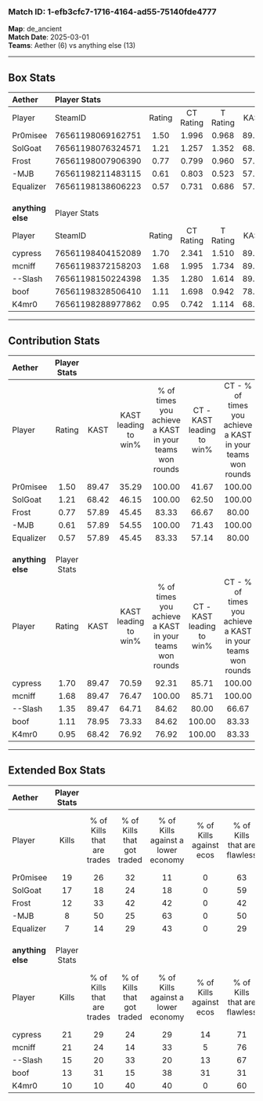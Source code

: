 ### Match ID: 1-efb3cfc7-1716-4164-ad55-75140fde4777  
**Map**: de_ancient  
**Match Date**: 2025-03-01  
**Teams**: Aether (6) vs anything else (13)  

---  

## Box Stats  

| **Aether**        | Player Stats      |        |           |          |       |       |       |         |        |      |     |
| :- | :- | :-: | :-: | :-: | :-: | :-: | :-: | :-: | :-: | :-: | :-: |
| Player            | SteamID           | Rating | CT Rating | T Rating | KAST  |  ADR  | Kills | Assists | Deaths | K/D  | HS% |
| Pr0misee          | 76561198069162751 |  1.50  |   1.996   |  0.968   | 89.47 | 100.6 |  19   |    4    |   15   | 1.27 | 26  |
| SolGoat           | 76561198076324571 |  1.21  |   1.257   |  1.352   | 68.42 | 88.0  |  17   |    2    |   15   | 1.13 | 70  |
| Frost             | 76561198007906390 |  0.77  |   0.799   |  0.960   | 57.89 | 64.0  |  12   |    3    |   17   | 0.71 | 50  |
| -MJB              | 76561198211483115 |  0.61  |   0.803   |  0.523   | 57.89 | 57.8  |   8   |    5    |   16   | 0.50 | 50  |
| Equalizer         | 76561198138606223 |  0.57  |   0.731   |  0.686   | 57.89 | 66.2  |   7   |    7    |   17   | 0.41 | 71  |
|                   |                   |        |           |          |       |       |       |         |        |      |     |
|                   |                   |        |           |          |       |       |       |         |        |      |     |
|                   |                   |        |           |          |       |       |       |         |        |      |     |
| **anything else** | Player Stats      |        |           |          |       |       |       |         |        |      |     |
| Player            | SteamID           | Rating | CT Rating | T Rating | KAST  |  ADR  | Kills | Assists | Deaths | K/D  | HS% |
| cypress           | 76561198404152089 |  1.70  |   2.341   |  1.510   | 89.47 | 106.0 |  21   |    6    |   12   | 1.75 | 52  |
| mcniff            | 76561198372158203 |  1.68  |   1.995   |  1.734   | 89.47 | 105.2 |  21   |    8    |   13   | 1.62 | 47  |
| --Slash           | 76561198150224398 |  1.35  |   1.280   |  1.614   | 89.47 | 89.5  |  15   |    6    |   13   | 1.15 | 40  |
| boof              | 76561198328506410 |  1.11  |   1.698   |  0.942   | 78.95 | 69.7  |  13   |    4    |   13   | 1.00 | 53  |
| K4mr0             | 76561198288977862 |  0.95  |   0.742   |  1.114   | 68.42 | 70.7  |  10   |    8    |   12   | 0.83 | 30  |
---  

## Contribution Stats  

| **Aether**        | Player Stats |       |                      |                                                        |                           |                                                             |                          |                                                            |
| :- | :-: | :-: | :-: | :-: | :-: | :-: | :-: | :-: |
| Player            |    Rating    | KAST  | KAST leading to win% | % of times you achieve a KAST in your teams won rounds | CT - KAST leading to win% | CT - % of times you achieve a KAST in your teams won rounds | T - KAST leading to win% | T - % of times you achieve a KAST in your teams won rounds |
| Pr0misee          |     1.50     | 89.47 |        35.29         |                         100.00                         |           41.67           |                           100.00                            |          20.00           |                           100.00                           |
| SolGoat           |     1.21     | 68.42 |        46.15         |                         100.00                         |           62.50           |                           100.00                            |          20.00           |                           100.00                           |
| Frost             |     0.77     | 57.89 |        45.45         |                         83.33                          |           66.67           |                            80.00                            |          20.00           |                           100.00                           |
| -MJB              |     0.61     | 57.89 |        54.55         |                         100.00                         |           71.43           |                           100.00                            |          25.00           |                           100.00                           |
| Equalizer         |     0.57     | 57.89 |        45.45         |                         83.33                          |           57.14           |                            80.00                            |          25.00           |                           100.00                           |
|                   |              |       |                      |                                                        |                           |                                                             |                          |                                                            |
|                   |              |       |                      |                                                        |                           |                                                             |                          |                                                            |
|                   |              |       |                      |                                                        |                           |                                                             |                          |                                                            |
| **anything else** | Player Stats |       |                      |                                                        |                           |                                                             |                          |                                                            |
| Player            |    Rating    | KAST  | KAST leading to win% | % of times you achieve a KAST in your teams won rounds | CT - KAST leading to win% | CT - % of times you achieve a KAST in your teams won rounds | T - KAST leading to win% | T - % of times you achieve a KAST in your teams won rounds |
| cypress           |     1.70     | 89.47 |        70.59         |                         92.31                          |           85.71           |                           100.00                            |          60.00           |                           85.71                            |
| mcniff            |     1.68     | 89.47 |        76.47         |                         100.00                         |           85.71           |                           100.00                            |          70.00           |                           100.00                           |
| --Slash           |     1.35     | 89.47 |        64.71         |                         84.62                          |           80.00           |                            66.67                            |          58.33           |                           100.00                           |
| boof              |     1.11     | 78.95 |        73.33         |                         84.62                          |          100.00           |                            83.33                            |          60.00           |                           85.71                            |
| K4mr0             |     0.95     | 68.42 |        76.92         |                         76.92                          |          100.00           |                            83.33                            |          62.50           |                           71.43                            |
---  

## Extended Box Stats  

| **Aether**        | Player Stats |                            |                            |                                    |                         |                              |                                 |        |                             |                                     |                          |                               |                            |
| :- | :-: | :-: | :-: | :-: | :-: | :-: | :-: | :-: | :-: | :-: | :-: | :-: | :-: |
| Player            |    Kills     | % of Kills that are trades | % of Kills that got traded | % of Kills against a lower economy | % of Kills against ecos | % of Kills that are flawless | % of Kills that are close duels | Deaths | % of Deaths that get traded | % of Deaths against a lower economy | % of Deaths against ecos | % of Deaths that are flawless | % of Deaths that are close |
| Pr0misee          |      19      |             26             |             32             |                 11                 |            0            |              63              |                5                |   15   |             33              |                 13                  |            0             |              93               |             7              |
| SolGoat           |      17      |             18             |             24             |                 18                 |            0            |              59              |                0                |   15   |             20              |                 20                  |            0             |              80               |             0              |
| Frost             |      12      |             33             |             42             |                 42                 |            0            |              42              |               17                |   17   |             18              |                 12                  |            0             |              65               |             6              |
| -MJB              |      8       |             50             |             25             |                 63                 |            0            |              50              |                0                |   16   |             19              |                 13                  |            0             |              56               |             13             |
| Equalizer         |      7       |             14             |             29             |                 43                 |            0            |              29              |                0                |   17   |             29              |                 24                  |            0             |              35               |             0              |
|                   |              |                            |                            |                                    |                         |                              |                                 |        |                             |                                     |                          |                               |                            |
|                   |              |                            |                            |                                    |                         |                              |                                 |        |                             |                                     |                          |                               |                            |
|                   |              |                            |                            |                                    |                         |                              |                                 |        |                             |                                     |                          |                               |                            |
| **anything else** | Player Stats |                            |                            |                                    |                         |                              |                                 |        |                             |                                     |                          |                               |                            |
| Player            |    Kills     | % of Kills that are trades | % of Kills that got traded | % of Kills against a lower economy | % of Kills against ecos | % of Kills that are flawless | % of Kills that are close duels | Deaths | % of Deaths that get traded | % of Deaths against a lower economy | % of Deaths against ecos | % of Deaths that are flawless | % of Deaths that are close |
| cypress           |      21      |             29             |             24             |                 29                 |           14            |              71              |               10                |   12   |             33              |                 33                  |            8             |              58               |             0              |
| mcniff            |      21      |             24             |             14             |                 33                 |            5            |              76              |                0                |   13   |             38              |                 15                  |            8             |              54               |             8              |
| --Slash           |      15      |             20             |             33             |                 20                 |           13            |              67              |                0                |   13   |             38              |                 23                  |            8             |              62               |             8              |
| boof              |      13      |             31             |             15             |                 38                 |           31            |              31              |                8                |   13   |             31              |                 31                  |            8             |              46               |             0              |
| K4mr0             |      10      |             10             |             40             |                 40                 |            0            |              60              |               10                |   12   |              8              |                 25                  |            8             |              42               |             8              |
